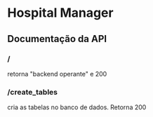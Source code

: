# Hospital Manager

## Documentação da API
### /
retorna "backend operante" e 200
### /create_tables
cria as tabelas no banco de dados.
Retorna 200
